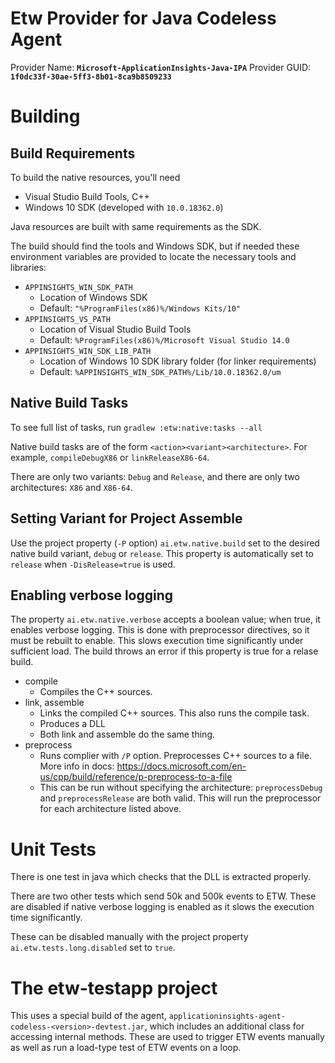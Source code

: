 # Etw Provider for Java Codeless Agent

Provider Name: **`Microsoft-ApplicationInsights-Java-IPA`**
Provider GUID: **`1f0dc33f-30ae-5ff3-8b01-8ca9b8509233`**

# Building

## Build Requirements
To build the native resources, you'll need
* Visual Studio Build Tools, C++
* Windows 10 SDK (developed with `10.0.18362.0`)

Java resources are built with same requirements as the SDK.

The build should find the tools and Windows SDK, but if needed these environment variables are provided to locate the necessary tools and libraries:
* `APPINSIGHTS_WIN_SDK_PATH`
  * Location of Windows SDK
  * Default: `"%ProgramFiles(x86)%/Windows Kits/10"`
* `APPINSIGHTS_VS_PATH`
  * Location of Visual Studio Build Tools
  * Default: `%ProgramFiles(x86)%/Microsoft Visual Studio 14.0`
* `APPINSIGHTS_WIN_SDK_LIB_PATH`
  * Location of Windows 10 SDK library folder (for linker requirements)
  * Default: `%APPINSIGHTS_WIN_SDK_PATH%/Lib/10.0.18362.0/um`


## Native Build Tasks
To see full list of tasks, run `gradlew :etw:native:tasks --all`

Native build tasks are of the form `<action><variant><architecture>`. For example, `compileDebugX86` or `linkReleaseX86-64`.

There are only two variants: `Debug` and `Release`, and there are only two architectures: `X86` and `X86-64`.

## Setting Variant for Project Assemble

Use the project property (`-P` option) `ai.etw.native.build` set to the desired native build variant, `debug` or `release`. This property is automatically set to `release` when `-DisRelease=true` is used.

## Enabling verbose logging

The property `ai.etw.native.verbose` accepts a boolean value; when true, it enables verbose logging. This is done with preprocessor directives, so it must be rebuilt to enable. This slows execution time significantly under sufficient load. The build throws an error if this property is true for a relase build.

* compile
  * Compiles the C++ sources.
* link, assemble
  * Links the compiled C++ sources. This also runs the compile task.
  * Produces a DLL
  * Both link and assemble do the same thing.
* preprocess
  * Runs complier with `/P` option. Preprocesses C++ sources to a file. More info in docs: https://docs.microsoft.com/en-us/cpp/build/reference/p-preprocess-to-a-file
  * This can be run without specifying the architecture: `preprocessDebug` and `preprocessRelease` are both valid. This will run the preprocessor for each architecture listed above.

# Unit Tests

There is one test in java which checks that the DLL is extracted properly.

There are two other tests which send 50k and 500k events to ETW. These are disabled if native verbose logging is enabled as it slows the execution time significantly.

These can be disabled manually with the project property `ai.etw.tests.long.disabled` set to `true`.

# The etw-testapp project

This uses a special build of the agent, `applicationinsights-agent-codeless-<version>-devtest.jar`, which includes an additional class for accessing internal methods. These are used to trigger ETW events manually as well as run a load-type test of ETW events on a loop.
